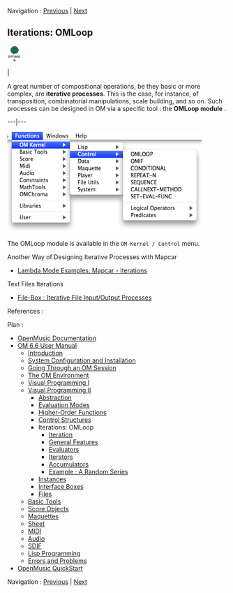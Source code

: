 
Navigation : [Previous](Sequencial "page précédente\(Sequential
Operators\)") | [Next](LoopIntro "Next\(Iteration\)")

## Iterations: OMLoop

![](../res/omloop2_icon.png)

|

A great number of compositional operations, be they basic or more complex, are
**iterative processes**. This is the case, for instance, of transposition,
combinatorial manipulations, scale building, and so on. Such processes can be
designed in OM via a specific tool : the **OMLoop module** .  
  
---|---  
  
![](../res/controlmenu.png)

The OMLoop module is available in the `OM Kernel / Control` menu.

Another Way of Designing Iterative Processes with Mapcar

  * [Lambda Mode Examples: Mapcar \- Iterations](Mapcar)

Text Files Iterations

  * [File-Box : Iterative File Input/Output Processes](File-Box)

References :

Plan :

  * [OpenMusic Documentation](OM-Documentation)
  * [OM 6.6 User Manual](OM-User-Manual)
    * [Introduction](00-Sommaire)
    * [System Configuration and Installation](Installation)
    * [Going Through an OM Session](Goingthrough)
    * [The OM Environment](Environment)
    * [Visual Programming I](BasicVisualProgramming)
    * [Visual Programming II](AdvancedVisualProgramming)
      * [Abstraction](Abstraction)
      * [Evaluation Modes](EvalModes)
      * [Higher-Order Functions](HighOrder)
      * [Control Structures](Control)
      * Iterations: OMLoop
        * [Iteration](LoopIntro)
        * [General Features](LoopGeneral)
        * [Evaluators](LoopEvaluators)
        * [Iterators](LoopIterators)
        * [Accumulators](LoopAccumulators)
        * [Example : A Random Series](LoopExample)
      * [Instances](Instances)
      * [Interface Boxes](InterfaceBoxes)
      * [Files](Files)
    * [Basic Tools](BasicObjects)
    * [Score Objects](ScoreObjects)
    * [Maquettes](Maquettes)
    * [Sheet](Sheet)
    * [MIDI](MIDI)
    * [Audio](Audio)
    * [SDIF](SDIF)
    * [Lisp Programming](Lisp)
    * [Errors and Problems](errors)
  * [OpenMusic QuickStart](QuickStart-Chapters)

Navigation : [Previous](Sequencial "page précédente\(Sequential
Operators\)") | [Next](LoopIntro "Next\(Iteration\)")

